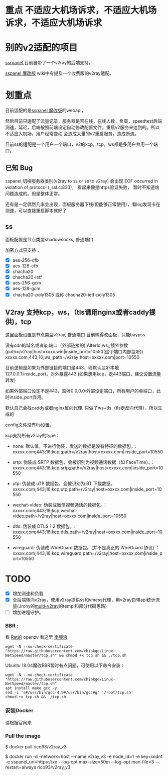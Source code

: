 # 重点 不适应大机场诉求，不适应大机场诉求，不适应大机场诉求

# 别的v2适配的项目

[ssrpanel](https://github.com/ssrpanel/SSRPanel),目前自带了一个v2ray的后端支持。

[sspanel 魔改版](https://github.com/NimaQu/ss-panel-v3-mod_Uim) wiki中有提及一个收费版的v2ray适配。

# 划重点

目前适配的是[sspanel 魔改版](https://github.com/NimaQu/ss-panel-v3-mod_Uim)的webapi，

然后目前只适配了流量记录，服务器是否在线，在线人数，负载，speedtest后端测速，延迟，后端按照前端设定自动修改配置文件，重启v2服务来达到的。所以不适应大机场，用户经常变动
会造成大量的v2重启服务，造成断流。

目前ss的适配是一个用户一个端口，v2的kcp，tcp，ws都是多用户共用一个端口。

## 已知 Bug

sspanel,切换服务器类别(v2ray to ss or ss to v2ray) 会出现
EOF occurred in violation of protocol (_ssl.c:833)， 看起来像是https验证失败，
暂时不知道啥问题造成的。但是整体正常。

还有是一定偶然几率会出现，面板服务器下线(但能够正常使用），看log发现卡在测速，可以直接重启脚本就好了




## ss

面板配置是节点类型shadowsocks, 普通端口

加密方式只支持：

- [x] aes-256-cfb
- [x] aes-128-cfb
- [x] chacha20
- [x] chacha20-ietf
- [x] aes-256-gcm
- [x] aes-128-gcm
- [x] chacha20-poly1305 或称 chacha20-ietf-poly1305

## V2ray 支持kcp，ws，（tls请用nginx或者caddy提供)，tcp 

这里面板设置是节点类型v2ray, 普通端口
目前懒得改面板，只能baypss

没有cdn的域名或者ip;端口（外部链接的);AlterId;ws;;额外参数(path=/v2ray|host=xxxx.win|inside_port=10550(这个端口内部监听))
xxxxx.com;443;16;ws;;path=/v2ray|host=oxxxx.com|port=10550

目前逻辑是如果为外部链接的端口是443，则默认监听本地127.0.0.1:inside_port，对外暴露443 (如果想用kcp，走443端口，建议设置流量转发)

如果外部端口设定不是443，监听0.0.0.0:外部设定端口，所有用户的单端口，此时inside_port弃用。

默认自己会找caddy或者nginx反向代理. 只做了ws+tls（tls走反向代理），所以生成的

config文件没有tls设置。

kcp支持所有v2ray的type：

- none: 默认值，不进行伪装，发送的数据是没有特征的数据包。：xxxxx.com;443;16;kcp;;path=/v2ray|host=oxxxx.com|inside_port=10550

- srtp: 伪装成 SRTP 数据包，会被识别为视频通话数据（如 FaceTime）。：xxxxx.com;443;16;kcp;srtp;path=/v2ray|host=oxxxx.com|inside_port=10550

- utp: 伪装成 uTP 数据包，会被识别为 BT 下载数据。xxxxx.com;443;16;kcp;utp;path=/v2ray|host=oxxxx.com|inside_port=10550

- wechat-video: 伪装成微信视频通话的数据包。：xxxxx.com;443;16;kcp;wechat-video;path=/v2ray|host=oxxxx.com|inside_port=10550
- dtls: 伪装成 DTLS 1.2 数据包。：xxxxx.com;443;16;kcp;dtls;path=/v2ray|host=oxxxx.com|inside_port=10550
- wireguard: 伪装成 WireGuard 数据包。(并不是真正的 WireGuard 协议) ： xxxxx.com;443;16;kcp;wireguard;path=/v2ray|host=oxxxx.com|inside_port=10550

# TODO
- [x] 增加测速和负载
- [x] 全后端转向v2ray，使用v2ray提供ss和vmess代理，用v2ray自带api统计流量(Jrohy的[multi-v2ray](https://github.com/Jrohy/multi-v2ray)的templ和部分代码思路)
- [ ] 增加进程守护。

### BBR :

看 [Rat的](https://www.moerats.com/archives/387/)
openzv 看这里 [南琴浪](https://github.com/tcp-nanqinlang/wiki/wiki/lkl-haproxy)


~~~
wget -N --no-check-certificate "https://raw.githubusercontent.com/chiakge/Linux-NetSpeed/master/tcp.sh" && chmod +x tcp.sh && ./tcp.sh
~~~

Ubuntu 18.04魔改BBR暂时有点问题，可使用以下命令安装：
~~~
wget -N --no-check-certificate "https://raw.githubusercontent.com/chiakge/Linux-NetSpeed/master/tcp.sh"
apt install make gcc -y
sed -i 's#/usr/bin/gcc-4.9#/usr/bin/gcc#g' '/root/tcp.sh'
chmod +x tcp.sh && ./tcp.sh
~~~


### 安装Docker

请根据官网来

### Pull the image
$ docker pull rico93/v2ray_v3

$ docker run -d -network=host --name v2ray_v3 -e node_id=1 -e key=ixidnf -e sspanel_url=https://xx  --log-opt max-size=50m --log-opt max-file=3 --restart=always rico93/v2ray_v3